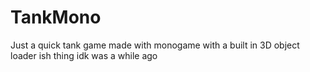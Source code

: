 # TankMono

Just a quick tank game made with monogame with a built in 3D object loader ish thing idk was a while ago
